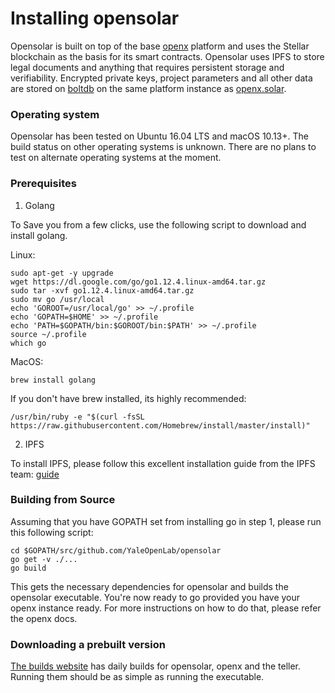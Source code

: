 # Installing opensolar

Opensolar is built on top of the base [openx](https://github.com/YaleOpenLab/openx) platform and uses the Stellar blockchain as the basis for its smart contracts. Opensolar uses IPFS to store legal documents and anything that requires persistent storage and verifiability. Encrypted private keys, project parameters and all other data are stored on [boltdb](https://github.com/boltdb/bolt) on the same platform instance as [openx.solar](https://openx.solar).

### Operating system

Opensolar has been tested on Ubuntu 16.04 LTS and macOS 10.13+. The build status on other operating systems is unknown. There are no plans to test on alternate operating systems at the moment.

### Prerequisites

1. Golang

To Save you from a few clicks, use the following script to download and install golang.

Linux:
```
sudo apt-get -y upgrade
wget https://dl.google.com/go/go1.12.4.linux-amd64.tar.gz
sudo tar -xvf go1.12.4.linux-amd64.tar.gz
sudo mv go /usr/local
echo 'GOROOT=/usr/local/go' >> ~/.profile
echo 'GOPATH=$HOME' >> ~/.profile
echo 'PATH=$GOPATH/bin:$GOROOT/bin:$PATH' >> ~/.profile
source ~/.profile
which go
```

MacOS:
```
brew install golang
```
If you don't have brew installed, its highly recommended:
```
/usr/bin/ruby -e "$(curl -fsSL https://raw.githubusercontent.com/Homebrew/install/master/install)"
```

2. IPFS

To install IPFS, please follow this excellent installation guide from the IPFS team: [guide](https://docs.ipfs.io/guides/guides/install/)

### Building from Source

Assuming that you have GOPATH set from installing go in step 1, please run this following script:

```
cd $GOPATH/src/github.com/YaleOpenLab/opensolar
go get -v ./...
go build
```
This gets the necessary dependencies for opensolar and builds the opensolar executable. You're now ready to go provided you have your openx instance ready. For more instructions on how to do that, please refer the openx docs.

### Downloading a prebuilt version

[The builds website](https://builds.openx.solar/fe) has daily builds for opensolar, openx and the teller. Running them should be as simple as running the executable.
